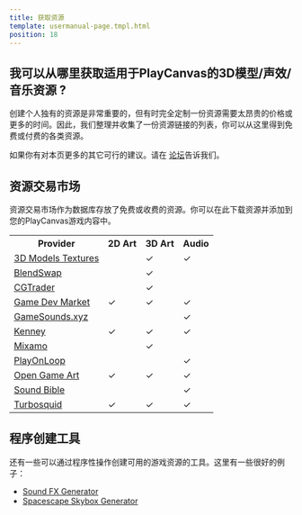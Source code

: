 ```yaml
---
title: 获取资源
template: usermanual-page.tmpl.html
position: 18
---
```


## 我可以从哪里获取适用于PlayCanvas的3D模型/声效/音乐资源 ?

创建个人独有的资源是非常重要的，但有时完全定制一份资源需要太昂贵的价格或更多的时间。因此，我们整理并收集了一份资源链接的列表，你可以从这里得到免费或付费的各类资源。

如果你有对本页更多的其它可行的建议。请在 [论坛](http://forum.playcanvas.com/)告诉我们。

## 资源交易市场

资源交易市场作为数据库存放了免费或收费的资源。你可以在此下载资源并添加到您的PlayCanvas游戏内容中。

<table class="table table-striped table-bordered">
    <tr><th>Provider</th><th>2D Art</th><th>3D Art</th><th>Audio</th></tr>
    <tr><td><a href="http://www.3dmodels-textures.com/">3D Models Textures</a></td><td></td><td>&#x2713;</td><td>&#x2713;</td></tr>
    <tr><td><a href="http://www.blendswap.com/">BlendSwap</a></td><td></td><td>&#x2713;</td><td></td></tr>
    <tr><td><a href="http://www.cgtrader.com/">CGTrader</a></td><td></td><td>&#x2713;</td><td></td></tr>
    <tr><td><a href="https://www.gamedevmarket.net?ally=O0I9alFp">Game Dev Market</a></td><td>&#x2713;</td><td>&#x2713;</td><td>&#x2713;</td></tr>
    <tr><td><a href="https://gamesounds.xyz/">GameSounds.xyz</a></td><td></td><td></td><td>&#x2713;</td></tr>
    <tr><td><a href="https://kenney.nl/">Kenney</a></td><td>&#x2713;</td><td>&#x2713;</td><td>&#x2713;</td></tr>
    <tr><td><a href="http://www.mixamo.com/">Mixamo</a></td><td></td><td>&#x2713;</td><td></td></tr>
    <tr><td><a href="http://www.playonloop.com/music-loops-category/videogame/">PlayOnLoop</a></td><td></td><td></td><td>&#x2713;</td></tr>
    <tr><td><a href="http://www.opengameart.org/">Open Game Art</a></td><td>&#x2713;</td><td>&#x2713;</td><td>&#x2713;</td></tr>
    <tr><td><a href="http://www.soundbible.com/">Sound Bible</a></td><td></td><td></td><td>&#x2713;</td></tr>
    <tr><td><a href="http://www.turbosquid.com/">Turbosquid</a></td><td>&#x2713;</td><td>&#x2713;</td><td>&#x2713;</td></tr>
</table>

## 程序创建工具

还有一些可以通过程序性操作创建可用的游戏资源的工具。这里有一些很好的例子：

* [Sound FX Generator](http://www.bfxr.net/)
* [Spacescape Skybox Generator](http://alexcpeterson.com/spacescape)

